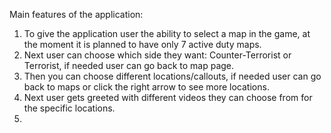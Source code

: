   Main features of the application:
  1. To give the application user the ability to select a map in the game, at the moment it is planned to have only 7 active duty maps.
  2. Next user can choose which side they want: Counter-Terrorist or Terrorist, if needed user can go back to map page.
  3. Then you can choose different locations/callouts, if needed user can go back to maps or click the right arrow to see more locations.
  4. Next user gets greeted with different videos they can choose from for the specific locations.
  5. 
